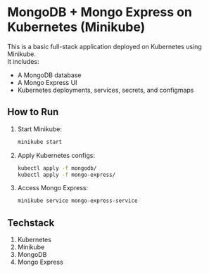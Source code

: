# MongoDB + Mongo Express on Kubernetes (Minikube)

This is a basic full-stack application deployed on Kubernetes using Minikube.  
It includes:

- A MongoDB database
- A Mongo Express UI
- Kubernetes deployments, services, secrets, and configmaps

## How to Run

1. Start Minikube:
   ```bash
   minikube start
   ```
2. Apply Kubernetes configs:
   ```bash
   kubectl apply -f mongodb/
   kubectl apply -f mongo-express/
   ```
3. Access Mongo Express:
   ```bash
   minikube service mongo-express-service
   ```

## Techstack

1.  Kubernetes
2.  Minikube
3.  MongoDB
4.  Mongo Express
